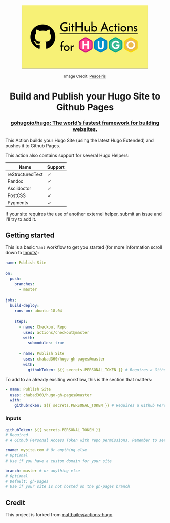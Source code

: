 <div align="center" >
  
  <img width=400  alt="Image Credit: Peaceiris" src="https://raw.githubusercontent.com/peaceiris/actions-hugo/master/images/ogp.svg?sanitize=true" />

  <p style="font-size:12px;" >
    Image Credit: <a href="https://github.com/peaceiris">Peaceiris</a> 
  </p>
  
  <h1>
    Build and Publish your Hugo Site to Github Pages
  </h1>
  
  <h3>
    <a href="https://github.com/gohugoio/hugo">
      gohugoio/hugo: The world’s fastest framework for building websites.
    </a>
  </h3>

</div>

This Action builds your Hugo Site (using the latest Hugo Extended) and pushes it to Github Pages.

This action also contains support for several Hugo Helpers:

| Name | Support |
| ---- | ------- |
| reStructuredText | ✓ |
| Pandoc | ✓ |
| Asciidoctor | ✓ |
| PostCSS | ✓ |
| Pygments | ✓ |

If your site requires the use of another externel helper, submit an issue and I'll try to add it.

## Getting started

This is a basic `Yaml` workflow to get you started (for more information scroll down to [Inputs](#inputs)):

```yaml
name: Publish Site

on:
  push:
    branches:
      - master

jobs:
  build-deploy:
    runs-on: ubuntu-18.04

    steps:
      - name: Checkout Repo
        uses: actions/checkout@master
        with:
          submodules: true

      - name: Publish Site
        uses: chabad360/hugo-gh-pages@master
        with:
          githubToken: ${{ secrets.PERSONAL_TOKEN }} # Requires a Github Personal Access Token (yes, you read correctly) with repo permissions.
```

To add to an already exsiting workflow, this is the section that matters:

```yaml
- name: Publish Site
  uses: chabad360/hugo-gh-pages@master
  with:
    githubToken: ${{ secrets.PERSONAL_TOKEN }} # Requires a Github Personal Access Token (yes, you read correctly) with repo permissions.
```

### Inputs

```yaml
githubToken: ${{ secrets.PERSONAL_TOKEN }}
# Required
# A Github Personal Access Token with repo permissions. Remember to set this as a secret (i.e. secrets.PERSONAL_TOKEN), and dont forget to set the secret in the project settings.
```

```yaml
cname: mysite.com # Or anything else
# Optional
# Use if you have a custom domain for your site
```

```yaml
branch: master # or anything else
# Optional
# Default: gh-pages
# Use if your site is not hosted on the gh-pages branch
```

## Credit

This project is forked from [mattbailey/actions-hugo](github.com/mattbailey/actions-hugo)
